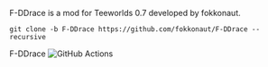 F-DDrace is a mod for Teeworlds 0.7 developed by fokkonaut.

	git clone -b F-DDrace https://github.com/fokkonaut/F-DDrace --recursive

F-DDrace ![GitHub Actions](https://github.com/fokkonaut/F-DDrace/workflows/Build/badge.svg)
